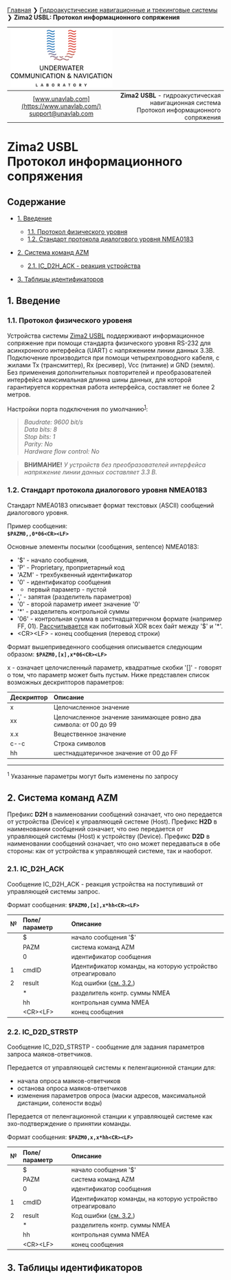 [Главная](/README_RU) ❯ [Гидроакустические навигационные и трекинговые системы](/navigation_and_tracking_systems_ru) ❯ **Zima2 USBL: Протокол информационного сопряжения**

<div style="page-break-after: always;"></div>

| ![logo](/documentation/sm_logo.png) |  |
| :---: | ---: |
| [www.unavlab.com](https://www.unavlab.com/) <br/> [support@unavlab.com](mailto:support@unavlab.com) | **Zima2 USBL** - гидроакустическая навигационная система <br/> Протокол информационного сопряжения |

# Zima2 USBL <br/> Протокол информационного сопряжения

<div style="page-break-after: always;"></div>

## Содержание
- [1. Введение](#1-%D0%B2%D0%B2%D0%B5%D0%B4%D0%B5%D0%BD%D0%B8%D0%B5)  
  - [1.1. Протокол физического уровня](#11-%D0%BF%D1%80%D0%BE%D1%82%D0%BE%D0%BA%D0%BE%D0%BB-%D1%84%D0%B8%D0%B7%D0%B8%D1%87%D0%B5%D1%81%D0%BA%D0%BE%D0%B3%D0%BE-%D1%83%D1%80%D0%BE%D0%B2%D0%B5%D0%BD%D1%8F)
  - [1.2. Стандарт протокола диалогового уровня NMEA0183](#12-%D1%81%D1%82%D0%B0%D0%BD%D0%B4%D0%B0%D1%80%D1%82-%D0%BF%D1%80%D0%BE%D1%82%D0%BE%D0%BA%D0%BE%D0%BB%D0%B0-%D0%B4%D0%B8%D0%B0%D0%BB%D0%BE%D0%B3%D0%BE%D0%B2%D0%BE%D0%B3%D0%BE-%D1%83%D1%80%D0%BE%D0%B2%D0%BD%D1%8F-nmea0183)
- [2. Система команд AZM](#2-%D1%81%D0%B8%D1%81%D1%82%D0%B5%D0%BC%D0%B0-%D0%BA%D0%BE%D0%BC%D0%B0%D0%BD%D0%B4-azm)  
   - [2.1. IC_D2H_ACK - реакция устройства](#21-ic_d2h_ack)
     
- [3. Таблицы идентификаторов](#3-%D1%82%D0%B0%D0%B1%D0%BB%D0%B8%D1%86%D1%8B-%D0%B8%D0%B4%D0%B5%D0%BD%D1%82%D0%B8%D1%84%D0%B8%D0%BA%D0%B0%D1%82%D0%BE%D1%80%D0%BE%D0%B2)
  


<div style="page-break-after: always;"></div>

## 1. Введение
### 1.1. Протокол физического уровеня

Устройства системы [Zima2 USBL](Zima2_DataBrief_ru.md) поддерживают информационное сопряжение при помощи стандарта физического уровня RS-232 
для асинхронного интерфейса (UART) c напряжением линии данных 3.3В. Подключение производится при помощи четырехпроводного кабеля, с жилами Tx
(трансмиттер), Rx (ресивер), Vcc (питание) и GND (земля). Без применения дополнительных повторителей и преобразователей интерфейса 
максимальная длинна шины данных, для которой гарантируется корректная работа интерфейса, составляет не более 2 метров.

Настройки порта подключения по умолчанию<sup>[1](#footnote1)</sup>:  
> _Baudrate: 9600 bit/s_  
> _Data bits: 8_  
> _Stop bits: 1_  
> _Parity: No_  
> _Hardware flow control: No_  

>**ВНИМАНИЕ!**
>_У устройств без преобразователей интерфейса напряжение линии данных составляет 3.3 В._

### 1.2. Стандарт протокола диалогового уровня NMEA0183
Стандарт NMEA0183 описывает формат текстовых (ASCII) сообщений диалогового уровня.  

Пример сообщения:  
**`
$PAZM0,,0*06<СR><LF>
`**  

Основные элементы посылки (сообщения, sentence) NMEА0183:
* '$' - начало сообщения,
* 'P' - Proprietary, проприетарный код
* 'AZM' - трехбуквенный идентификатор
* '0' - идентификатор сообщения
*  - первый параметр - пустой
* ',' - запятая (разделитель параметров)  
* '0' - второй параметр имеет значение '0'
* '*' - разделитель контрольной суммы
* '06' - контрольная сумма в шестнадцатеричном формате (например FF, 01). [Рассчитывается](https://docs.unavlab.com/online_utils/nmea0183_checksum_calculator.html) как побитовый XOR всех байт между '$' и '*'.
* \<CR\>\<LF\> - конец сообщения (перевод строки)

Формат вышеприведенного сообщения описывается следующим образом:
**`
$PAZM0,[x],x*06<СR><LF>
`**

x - означает целочисленный параметр, квадратные скобки '[]' - говорят о том, что параметр может быть пустым.
Ниже представлен список возможных дескрипторов параметров:

| Дескриптор | Описание |
| :--- | :--- |
| x | Целочисленное значение |
| xx | Целочисленное значение занимающее ровно два символа: от 00 до 99 |
| x.x | Вещественное значение |
| c--c | Строка символов |
| hh | шестнадцатеричное значение от 00 до FF |

________
<a name="footnote1"><sup>1</sup> Указанные параметры могут быть изменены по запросу</a>

<div style="page-break-after: always;"></div>

## 2. Система команд AZM
Префикс **D2H** в наименовании сообщений означает, что оно передается от устройства (Device) к управляющей системе (Host).
Префикс **H2D** в наименовании сообщений означает, что оно передается от управляющей системы (Host) к устройству (Device).
Префикс **D2D** в наименовании сообщений означает, что оно может передаваться в обе стороны: как от устройства к управляющей системе, так и наоборот.

### 2.1. IC_D2H_ACK
Сообщение IC_D2H_ACK - реакция устройства на поступивший от управляющей системы запрос.  

Формат сообщения: 
**`
$PAZM0,[x],x*hh<CR><LF>
`**

| № | Поле/параметр | Описание |
| :--- | :--- | :--- |
| | $	| начало сообщения '$' |
| | PAZM | система команд AZM |
| | 0	| идентификатор сообщения |
| 1 | cmdID | Идентификатор команды, на которую устройство отреагировало |
| 2 | result | Код ошибки \([см. 3.2.]()\) |
| | *	| разделитель контр. суммы NMEA |
| | hh | контрольная сумма NMEA |
| | \<CR\>\<LF\> | конец сообщения |

### 2.2. IC_D2D_STRSTP
Сообщение IC_D2D_STRSTP - сообщение для задания параметров запроса маяков-ответчиков.

Передается от управляющей системы к пеленгационной станции для:
- начала опроса маяков-ответчиков
- останова опроса маяков-ответчиков
- изменения параметров опроса (маски адресов, максимальной дистанции, солености воды)

Передается от пеленгационной станции к управляющей системе как эхо-подтверждение о принятии команды.

Формат сообщения: 
**`
$PAZM0,x,x*hh<CR><LF>
`**

| № | Поле/параметр | Описание |
| :--- | :--- | :--- |
| | $	| начало сообщения '$' |
| | PAZM | система команд AZM |
| | 0	| идентификатор сообщения |
| 1 | cmdID | Идентификатор команды, на которую устройство отреагировало |
| 2 | result | Код ошибки \([см. 3.2.]()\) |
| | *	| разделитель контр. суммы NMEA |
| | hh | контрольная сумма NMEA |
| | \<CR\>\<LF\> | конец сообщения |


<div style="page-break-after: always;"></div>

## 3. Таблицы идентификаторов



<div style="page-break-after: always;"></div>
